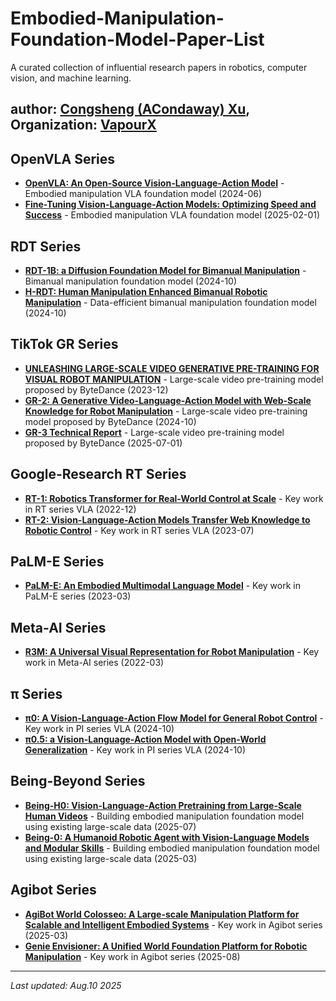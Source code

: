 # Embodied-Manipulation-Foundation-Model-Paper-List

A curated collection of influential research papers in robotics, computer vision, and machine learning.

author: [Congsheng (ACondaway) Xu](https://github.com/ACondaway), Organization: [VapourX](https://github.com/VapourX-ScaleLab)
---

## OpenVLA Series

- **[OpenVLA: An Open-Source Vision-Language-Action Model](https://arxiv.org/pdf/2406.09246)** - Embodied manipulation VLA foundation model (2024-06)
- **[Fine-Tuning Vision-Language-Action Models: Optimizing Speed and Success](https://arxiv.org/pdf/2502.19645)** - Embodied manipulation VLA foundation model (2025-02-01)

## RDT Series

- **[RDT-1B: a Diffusion Foundation Model for Bimanual Manipulation](https://arxiv.org/pdf/2410.07864)** - Bimanual manipulation foundation model (2024-10)
- **[H-RDT: Human Manipulation Enhanced Bimanual Robotic Manipulation](https://www.arxiv.org/pdf/2507.23523)** - Data-efficient bimanual manipulation foundation model (2024-10)

## TikTok GR Series

- **[UNLEASHING LARGE-SCALE VIDEO GENERATIVE PRE-TRAINING FOR VISUAL ROBOT MANIPULATION](https://arxiv.org/pdf/2312.13139)** - Large-scale video pre-training model proposed by ByteDance (2023-12)
- **[GR-2: A Generative Video-Language-Action Model with Web-Scale Knowledge for Robot Manipulation](https://arxiv.org/pdf/2410.06158)** - Large-scale video pre-training model proposed by ByteDance (2024-10)
- **[GR-3 Technical Report](https://arxiv.org/html/2507.15493v1)** - Large-scale video pre-training model proposed by ByteDance (2025-07-01)

## Google-Research RT Series

- **[RT-1: Robotics Transformer for Real-World Control at Scale](https://arxiv.org/pdf/2212.06817)** - Key work in RT series VLA (2022-12)
- **[RT-2: Vision-Language-Action Models Transfer Web Knowledge to Robotic Control](https://arxiv.org/pdf/2307.15818)** - Key work in RT series VLA (2023-07)

## PaLM-E Series

- **[PaLM-E: An Embodied Multimodal Language Model](https://arxiv.org/pdf/2303.03378)** - Key work in PaLM-E series (2023-03)

## Meta-AI Series

- **[R3M: A Universal Visual Representation for Robot Manipulation](https://arxiv.org/pdf/2203.12601)** - Key work in Meta-AI series (2022-03)

## π Series

- **[π0: A Vision-Language-Action Flow Model for General Robot Control](https://arxiv.org/pdf/2410.24164v1)** - Key work in PI series VLA (2024-10)
- **[π0.5: a Vision-Language-Action Model with Open-World Generalization](https://arxiv.org/pdf/2410.24164v1)** - Key work in PI series VLA (2024-10)

## Being-Beyond Series

- **[Being-H0: Vision-Language-Action Pretraining from Large-Scale Human Videos](https://arxiv.org/pdf/2507.15597)** - Building embodied manipulation foundation model using existing large-scale data (2025-07)
- **[Being-0: A Humanoid Robotic Agent with Vision-Language Models and Modular Skills](https://arxiv.org/pdf/2503.12533?)** - Building embodied manipulation foundation model using existing large-scale data (2025-03)

## Agibot Series

- **[AgiBot World Colosseo: A Large-scale Manipulation Platform for Scalable and Intelligent Embodied Systems](https://arxiv.org/pdf/2503.06669)** - Key work in Agibot series (2025-03)
- **[Genie Envisioner: A Unified World Foundation Platform for Robotic Manipulation](https://arxiv.org/pdf/2508.05635v1)** - Key work in Agibot series (2025-08)

---

*Last updated: Aug.10 2025*
